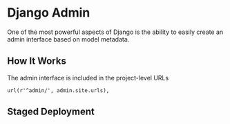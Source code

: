 # Django Admin

One of the most powerful aspects of Django is the ability to easily create an admin interface based on model metadata.

## How It Works

The admin interface is included in the project-level URLs

    url(r'^admin/', admin.site.urls),

## Staged Deployment
